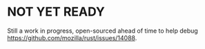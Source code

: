 # NOT YET READY

Still a work in progress, open-sourced ahead of time to help debug https://github.com/mozilla/rust/issues/14088.
